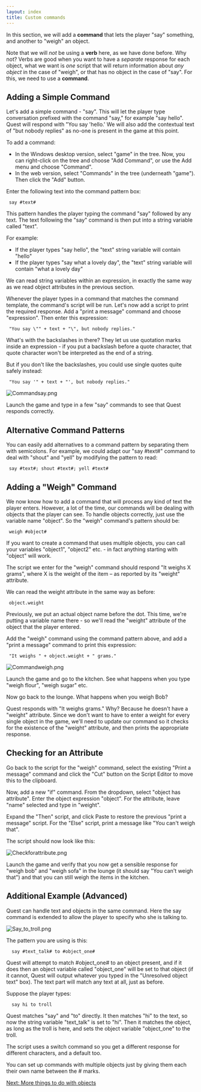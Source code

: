 ```yaml
---
layout: index
title: Custom commands
---
```


In this section, we will add a **command** that lets the player "say" something, and another to "weigh" an object.

Note that we will *not* be using a **verb** here, as we have done before. Why not? Verbs are good when you want to have a *separate* response for each object, what we want is *one* script that will return information about *any object* in the case of "weigh", or that has no object in the case of "say". For this, we need to use a **command**.

Adding a Simple Command
-----------------------

Let's add a simple command - "say". This will let the player type conversation prefixed with the command "say," for example "say hello". Quest will respond with "You say 'hello.' We will also add the contextual text of "but nobody replies" as no-one is present in the game at this point.

To add a command:

-   In the Windows desktop version, select "game" in the tree. Now, you can right-click on the tree and choose "Add Command", or use the Add menu and choose "Command".
-   In the web version, select "Commands" in the tree (underneath "game"). Then click the "Add" button.

Enter the following text into the command pattern box:

     say #text#

This pattern handles the player typing the command "say" followed by any text. The text following the "say" command is then put into a string variable called "text".

For example:

-   If the player types "say hello", the "text" string variable will contain "hello"
-   If the player types "say what a lovely day", the "text" string variable will contain "what a lovely day"

We can read string variables within an expression, in exactly the same way as we read object attributes in the previous section.

Whenever the player types in a command that matches the command template, the command's script will be run. Let's now add a script to print the required response. Add a "print a message" command and choose "expression". Then enter this expression:

     "You say \"" + text + "\", but nobody replies."

What's with the backslashes in there? They let us use quotation marks inside an expression - if you put a backslash before a quote character, that quote character won't be interpreted as the end of a string.

But if you don't  like the backslashes, you could use single quotes quite safely instead:

     "You say '" + text + "', but nobody replies."

![](../images/Commandsay.png "Commandsay.png")

Launch the game and type in a few "say" commands to see that Quest responds correctly.

Alternative Command Patterns
----------------------------

You can easily add alternatives to a command pattern by separating them with semicolons. For example, we could adapt our "say \#text\#" command to deal with "shout" and "yell" by modifying the pattern to read:

     say #text#; shout #text#; yell #text#

Adding a "Weigh" Command
------------------------

We now know how to add a command that will process any kind of text the player enters. However, a lot of the time, our commands will be dealing with objects that the player can see. To handle objects correctly, just use the variable name "object". So the "weigh" command's pattern should be:

     weigh #object#

If you want to create a command that uses multiple objects, you can call your variables "object1", "object2" etc. - in fact anything starting with "object" will work.

The script we enter for the "weigh" command should respond "It weighs X grams", where X is the weight of the item – as reported by its "weight" attribute.

We can read the weight attribute in the same way as before:

     object.weight

Previously, we put an actual object name before the dot. This time, we're putting a variable name there - so we'll read the "weight" attribute of the object that the player entered.

Add the "weigh" command using the command pattern above, and add a "print a message" command to print this expression:

     "It weighs " + object.weight + " grams."

![](../images/Commandweigh.png "Commandweigh.png")

Launch the game and go to the kitchen. See what happens when you type "weigh flour", "weigh sugar" etc.

Now go back to the lounge. What happens when you weigh Bob?

Quest responds with "It weighs grams." Why? Because he doesn't have a "weight" attribute. Since we don't want to have to enter a weight for every single object in the game, we'll need to update our command so it checks for the existence of the "weight" attribute, and then prints the appropriate response.

Checking for an Attribute
-------------------------

Go back to the script for the "weigh" command, select the existing "Print a message" command and click the "Cut" button on the Script Editor to move this to the clipboard.

Now, add a new "if" command. From the dropdown, select "object has attribute". Enter the object expression "object". For the attribute, leave "name" selected and type in "weight".

Expand the "Then" script, and click Paste to restore the previous "print a message" script. For the "Else" script, print a message like "You can't weigh that".

The script should now look like this:

![](../images/Checkforattribute.png "Checkforattribute.png")

Launch the game and verify that you now get a sensible response for "weigh bob" and "weigh sofa" in the lounge (it should say "You can't weigh that") and that you can still weigh the items in the kitchen.

Additional Example (Advanced)
------------------

Quest can handle text and objects in the same command. Here the say command is extended to allow the player to specify who she is talking to.

![](../images/Say_to_troll.png "Say_to_troll.png")

The pattern you are using is this:

      say #text_talk# to #object_one#

Quest will attempt to match \#object\_one\# to an object present, and if it does then an object variable called "object\_one" will be set to that object (if it cannot, Quest will output whatever you typed in the "Unresolved object text" box). The text part will match any text at all, just as before.

Suppose the player types:

      say hi to troll

Quest matches "say" and "to" directly. It then matches "hi" to the text, so now the string variable "text\_talk" is set to "hi". Then it matches the object, as long as the troll is here, and sets the object variable "object\_one" to the troll.

The script uses a switch command so you get a different response for different characters, and a default too.

You can set up commands with multiple objects just by giving them each their own name between the \# marks.

[Next: More things to do with objects](more_things_to_do_with_objects.html)